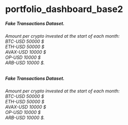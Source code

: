 # portfolio_dashboard_base2


<h5>Fake Transactions Dataset.<br>

<h6>Amount per crypto invested at the start of each month:<br>
BTC-USD 50000 $ <br>
ETH-USD 50000 $ <br>
AVAX-USD 10000 $ <br>
OP-USD 10000 $ <br>
ARB-USD 10000 $.<br>

<h5>Fake Transactions Dataset.<br>

<h6>Amount per crypto invested at the start of each month:<br>
BTC-USD 50000 $ <br>
ETH-USD 50000 $ <br>
AVAX-USD 10000 $ <br>
OP-USD 10000 $ <br>
ARB-USD 10000 $.

